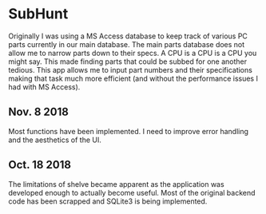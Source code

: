 # SubHunt

Originally I was using a MS Access database to keep track of various PC parts currently in our main database.  The main parts database does not allow me to narrow parts down to their specs.  A CPU is a CPU is a CPU you might say.  This made finding parts that could be subbed for one another tedious.  This app allows me to input part numbers and their specifications making that task much more efficient (and without the performance issues I had with MS Access).

## Nov. 8 2018
Most functions have been implemented.  I need to improve error handling and the aesthetics of the UI.


## Oct. 18 2018
The limitations of shelve became apparent as the application was developed enough to actually become useful.  Most of the original backend code has been scrapped and SQLite3 is being implemented.
